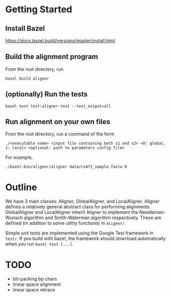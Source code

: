 # Getting Started

## Install Bazel

https://docs.bazel.build/versions/master/install.html

## Build the alignment program
From the root directory, run
```
bazel build aligner
```

## (optionally) Run the tests
```
bazel test test:aligner-test --test_output=all
``` 

## Run alignment on your own files
From the root directory, run a command of the form 
```
./<executable name> <input file containing both s1 and s2> <0: global, 1: local> <optional: path to parameters config file>
```
For example, 
```
./bazel-bin/aligner/aligner data/cs471_sample.fasta 0
```

# Outline
We have 3 main classes: Aligner, GlobalAligner, and LocalAligner. Aligner defines a relatively general abstract class 
for performing alignments. GlobalAligner and LocalAligner inherit Aligner to implement the Needleman-Wunsch algorithm
and Smith-Waterman algorithm respectively. These are defined (in addition to some utility functions) in `aligner/`.

Simple unit tests are implemented using the Google Test framework in `test/`. If you build with bazel, the framework
should download automatically when you run `bazel test [...]`.



# TODO
* bit-packing bp chars
* linear space alignment
* linear space retrace